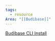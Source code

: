 ```yaml
---
tags:
  - resource
Area: "[[Budibase]]"
---
```

[Budibase CLI Install](https://docs.budibase.com/docs/budibase-cli-setup)

